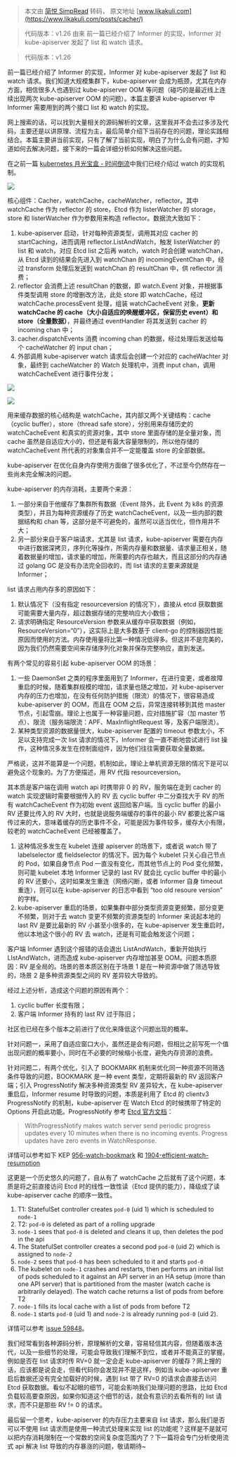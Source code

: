 > 本文由 [简悦 SimpRead](http://ksria.com/simpread/) 转码， 原文地址 [www.likakuli.com](https://www.likakuli.com/posts/cacher/)

> 代码版本：v1.26 由来 前一篇已经介绍了 Informer 的实现，Informer 对 kube-apiserver 发起了 list 和 watch 请求。

> 代码版本：v1.26

前一篇已经介绍了 Informer 的实现，Informer 对 kube-apiserver 发起了 list 和 watch 请求。我们知道大规模集群下，kube-apiserver 会成为瓶颈，尤其在内存方面，相信很多人也遇到过 kube-apiserver OOM 等问题（碰巧的是最近线上连续出现两次 kube-apiserver OOM 的问题）。本篇主要讲 kube-apiserver 中 Informer 需要用到的两个接口 list 和 watch 的实现。

网上搜索的话，可以找到大量相关的源码解析的文章，这里我并不会去过多涉及代码，主要还是以讲原理、流程为主，最后简单介绍下当前存在的问题，理论实践相结合。本篇主要讲当前实现，只有了解了当前实现，明白了为什么会有问题，才知道如何去解决问题，接下来的一篇会详细分析如何解决这些问题。

在之前一篇 [kubernetes 月光宝盒 - 时间倒流](https://mp.weixin.qq.com/s/B1OTBSIY7I-4TF0LaxtQUA)中我们已经介绍过 watch 的实现机制。

![](https://www.likakuli.com/posts/cacher/start.png)

核心组件：Cacher，watchCache，cacheWatcher，reflector。其中 watchCache 作为 reflector 的 store，Etcd 作为 listerWatcher 的 storage，store 和 listerWatcher 作为参数用来构造 reflector。数据流大致如下：

1.  kube-apiserver 启动，针对每种资源类型，调用其对应 cacher 的 startCaching，进而调用 reflector.ListAndWatch，触发 listerWatcher 的 list 和 watch，对应 Etcd list 之后再 watch，watch 时会创建 watchChan，从 Etcd 读到的结果会先进入到 watchChan 的 incomingEventChan 中，经过 transform 处理后发送到 watchChan 的 resultChan 中，供 reflector 消费；
2.  reflector 会消费上述 resultChan 的数据，即 watch.Event 对象，并根据事件类型调用 store 的增删改方法，此处 store 即 watchCache，经过 watchCache.processEvent 处理，组装 watchCacheEvent 对象，**更新 watchCache 的 cache（大小自适应的唤醒缓冲区，保留历史 event）和 store（全量数据）**，并最终通过 eventHandler 将其发送到 cacher 的 incoming chan 中；
3.  cacher.dispatchEvents 消费 incoming chan 的数据，经过处理后发送给每个 cacheWatcher 的 input chan；
4.  外部调用 kube-apiserver watch 请求后会创建一个对应的 cacheWachter 对象，最终到 cacheWatcher 的 Watch 处理机中，消费 input chan，调用 watchCacheEvent 进行事件分发；

![](https://www.likakuli.com/posts/cacher/cacher.png)

![](https://www.likakuli.com/posts/cacher/cacher.svg)

用来缓存数据的核心结构是 watchCache，其内部又两个关键结构：cache（cyclic buffer），store（thread safe store），分别用来存储历史的 watchCacheEvent 和真实的资源对象，其中 store 里面存储的是全量对象，而 cache 虽然是自适应大小的，但还是有最大容量限制的，所以他存储的 watchCacheEvent 所代表的对象集合并不一定能覆盖 store 的全部数据。

kube-apiserver 在优化自身内存使用方面做了很多优化了，不过至今仍然存在一些尚未完全解决的问题。

kube-apiserver 的内存消耗，主要两个来源：

1.  一部分来自于他缓存了集群所有数据（Event 除外，此 Event 为 k8s 的资源类型），并且为每种资源缓存了历史 watchCacheEvent，以及一些内部的数据结构和 chan 等，这部分是不可避免的，虽然可以适当优化，但作用并不大；
2.  另一部分来自于客户端请求，尤其是 list 请求，kube-apiserver 需要在内存中进行数据深拷贝，序列化等操作，所需内存量和数据量、请求量正相关，随着数据量的增加，请求量的增加，所需要的内存也越大，而且这部分的内存通过 golang GC 是没有办法完全回收的，而 list 请求的主要来源就是 Informer；

list 请求占用内存多的原因如下：

1.  默认情况下（没有指定 resourceversion 的情况下），直接从 etcd 获取数据可能需要大量内存，超过数据存储的完整响应大小数倍；
2.  请求明确指定 ResourceVersion 参数来从缓存中获取数据（例如，ResourceVersion=“0”），这实际上是大多数基于 client-go 的控制器因性能原因而使用的方法。内存使用量将比第一种情况低得多。但这并不是完美的，因为我们仍然需要空间来存储序列化对象并保存完整响应，直到发送。

有两个常见的容易引起 kube-apiserver OOM 的场景：

1.  一些 DaemonSet 之类的程序里面用到了 Informer，在进行变更，或者故障重启的时候，随着集群规模的增加，请求量也随之增加，对 kube-apiserver 内存的压力也增加，在没有任何防护措施（限流）的情况下，很容易造成 kube-apiserver 的 OOM，而且在 OOM 之后，异常连接转移到其他 master 节点，引起雪崩。理论上也属于一种容量问题，应对措施扩容（加 master 节点）、限流（服务端限流：APF、MaxInflightRequest 等，及客户端限流）。
2.  某种类型资源的数据量很大，kube-apiserver 配置的 timeout 参数太小，不足以支持完成一次 list 请求的情况下，Informer 会一直不断地尝试进行 list 操作，这种情况多发生在控制面组件，因为他们往往需要获取全量数据。

严格说，这并不能算是一个问题，机制如此，理论上单机资源无限的情况下是可以避免这个现象的。为了方便描述，用 RV 代指 resourceversion。

其本质是客户端在调用 watch api 时携带非 0 的 RV，服务端在走到 cacher 的 watch 实现逻辑时需要根据传入的 RV 去 cyclic buffer 中二分查找大于 RV 的所有 watchCacheEvent 作为初始 event 返回给客户端。当 cyclic buffer 的最小 RV 还要比传入的 RV 大时，也就是说服务端缓存的事件的最小 RV 都要比客户端传过来的大，意味着缓存的历史事件不全，可能是因为事件较多，缓存大小有限，较老的 watchCacheEvent 已经被覆盖了。

1.  这种情况多发生在 kubelet 连接 apiserver 的场景下，或者说 watch 带了 labelselector 或 fieldselector 的情况下。因为每个 kubelet 只关心自己节点的 Pod，如果自身节点 Pod 一直没有变化，而其他节点上的 Pod 变化频繁，则可能 kubelet 本地 Informer 记录的 last RV 就会比 cyclic buffer 中的最小的 RV 还要小，这时如果发生重连（网络闪断，或者 Informer 自身 timeout 重连），则可以在 kube-apiserver 的日志中看到 “too old resoure version” 的字样。
2.  kube-apiserver 重启的场景，如果集群中部分类型资源变更频繁，部分变更不频繁，则对于去 watch 变更不频繁的资源类型的 Informer 来说起本地的 last RV 是要比最新的 RV 小甚至小很多的，在 kube-apiserver 发生重启时，他以本地这个很小的 RV 去 watch，还是有可能会触发这个问题；

客户端 Informer 遇到这个报错的话会退出 ListAndWatch，重新开始执行 LIstAndWatch，进而造成 kube-apiserver 内存增加甚至 OOM。问题本质原因：RV 是全局的。场景的景本质区别在于场景 1 是在一种资源中做了筛选导致的，场景 2 是多种资源类型之间的 RV 差异较大导致的。

经过上述分析，造成这个问题的原因有两个：

1.  cyclic buffer 长度有限；
2.  客户端 Informer 持有的 last RV 过于陈旧；

社区也已经在多个版本之前进行了优化来降低这个问题出现的概率。

针对问题一，采用了自适应窗口大小，虽然还是会有问题，但相比之前写死一个值出现问题的概率要小，同时在不必要的时候缩小长度，避免内存资源的浪费。

针对问题二，有两个优化，引入了 BOOKMARK 机制来优化同一种资源不同筛选条件导致的问题，BOOKMARK 是一种 event 类型，定期将最新的 RV 返回客户端；引入 ProgressNotify 解决多种资源类型 RV 差异较大，在 kube-apiserver 重启后，Informer resume 时导致的问题，本质是利用了 Etcd 的 clientv3 ProgressNotify 的机制，kube-apiserver 在 Watch Etcd 的时候携带了特定的 Options 开启此功能。ProgressNotify 参考 [Etcd 官方文档](https://pkg.go.dev/github.com/coreos/etcd/clientv3#WithProgressNotify)：

> WithProgressNotify makes watch server send periodic progress updates every 10 minutes when there is no incoming events. Progress updates have zero events in WatchResponse.

详情可以参考如下 KEP [956-watch-bookmark](https://github.com/kubernetes/enhancements/blob/master/keps/sig-api-machinery/956-watch-bookmark/README.md) 和 [1904-efficient-watch-resumption](https://github.com/kubernetes/enhancements/blob/c63ac8e05de716370d1e03e298d226dd12ffc3c2/keps/sig-api-machinery/1904-efficient-watch-resumption/README.md)

这更是一个历史悠久的问题了，自从有了 watchCache 之后就有了这个问题，本质是将之前直接访问 Etcd 时的线性一致性读（Etcd 提供的能力），降级成了读 kube-apiserver cache 的顺序一致性。

1.  T1: StatefulSet controller creates `pod-0` (uid 1) which is scheduled to `node-1`
2.  T2: `pod-0` is deleted as part of a rolling upgrade
3.  `node-1` sees that `pod-0` is deleted and cleans it up, then deletes the pod in the api
4.  The StatefulSet controller creates a second pod `pod-0` (uid 2) which is assigned to `node-2`
5.  `node-2` sees that `pod-0` has been scheduled to it and starts `pod-0`
6.  The kubelet on `node-1` crashes and restarts, then performs an initial list of pods scheduled to it against an API server in an HA setup (more than one API server) that is partitioned from the master (watch cache is arbitrarily delayed). The watch cache returns a list of pods from before T2
7.  `node-1` fills its local cache with a list of pods from before T2
8.  `node-1` starts `pod-0` (uid 1) and `node-2` is already running `pod-0` (uid 2).

详情可以参考 [issue 59848](https://github.com/kubernetes/kubernetes/issues/59848)。

我们经常看到各种源码分析，原理解析的文章，容易轻信其内容，但随着版本迭代，以及一些细节的处理，可能会导致我们理解不到位，或者并不能真正的掌握。例如是否在 list 请求时传 RV=0 就一定会走 kube-apiserver 的缓存？网上搜的话，应该都是说会走，但看代码你会发现并不是这样，例如当 kube-apiserver 重启后数据还没有完全加载好的时候，遇到 list 带了 RV=0 的请求会直接去访问 Etcd 获取数据。看似不起眼的细节，可能会影响我们处理问题的思路，比如 Etcd 负载较高要查原因，如果你知道这个细节的话，就会有意识的去看所有的 list 请求，而不只是那些 RV != 0 的请求。

最后留一个思考，kube-apiserver 的内存压力主要来自 list 请求，那么我们是否可以不使用 list 请求而是使用一种流式处理来实现 list 的功能呢？这样是不是就可以把内存消耗限制在一个常数的空间复杂度范围内了？下一篇将会专门分析使用流式 api 解决 list 导致的内存暴涨的问题，敬请期待~